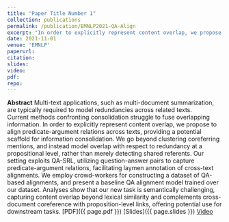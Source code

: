 ```yaml
---
title: "Paper Title Number 1"
collection: publications
permalink: /publication/EMNLP2021-QA-Align
excerpt: "In order to explicitly represent content overlap, we propose to align predicate-argument relations across texts, providing a potential scaffold for information consolidation. "
date: 2021-11-01
venue: 'EMNLP'
paperurl: 
citation: 
slides: 
video: 
pdf: 
repo: 
---
```

**Abstract**
Multi-text applications, such as multi-document summarization, are typically required to model redundancies across related texts.    
Current methods confronting
consolidation struggle to fuse overlapping information.
In order to explicitly represent content overlap, we propose to align predicate-argument relations across texts, providing a potential scaffold for information consolidation. 
We go beyond clustering coreferring  
mentions, and instead model overlap with respect to redundancy at a propositional level, rather than merely detecting shared referents. Our setting exploits QA-SRL, utilizing question-answer pairs to capture predicate-argument relations, facilitating laymen annotation of cross-text alignments.
We employ crowd-workers for constructing a dataset of QA-based alignments,
and present a baseline QA alignment model trained over our dataset.
Analyses show that our new task is semantically challenging, capturing content overlap
beyond lexical similarity and complements cross-document coreference with proposition-level links, offering potential use for downstream tasks.
[PDF]({{ page.pdf }}) [Slides]({{ page.slides }}) [Video]({{page.video}})